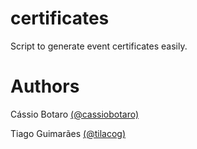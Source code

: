 # certificates

Script to generate event certificates easily.

# Authors

Cássio Botaro [(@cassiobotaro)](https://github.com/cassiobotaro)

Tiago Guimarães [(@tilacog)](https://github.com/tilacog)

